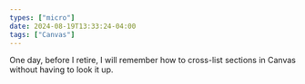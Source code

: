 ```yaml
---
types: ["micro"]
date: 2024-08-19T13:33:24-04:00
tags: ["Canvas"]
---
```

One day, before I retire, I will remember how to cross-list sections in Canvas without having to look it up.
